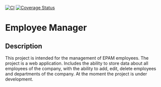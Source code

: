 [![CI](https://github.com/willyfox07/pythonProject/actions/workflows/main.yml/badge.svg)](https://github.com/willyfox07/pythonProject/actions/workflows/main.yml) [![Coverage Status](https://coveralls.io/repos/github/willyfox07/pythonProject/badge.svg?branch=main)](https://coveralls.io/github/willyfox07/pythonProject?branch=main)


# Employee Manager

## Description

This project is intended for the management of EPAM employees.
The project is a web application.
Includes the ability to store data about all employees of the company, with the ability to add, edit, delete employees and departments of the company.
At the moment the project is under development.


